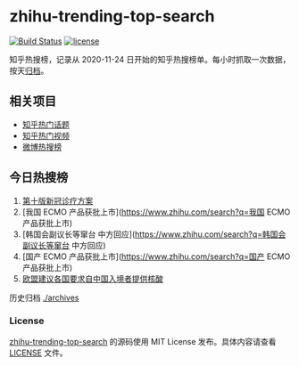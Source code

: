 # zhihu-trending-top-search

[![Build Status](https://github.com/justjavac/zhihu-trending-top-search/workflows/ci/badge.svg?branch=main)](https://github.com/justjavac/zhihu-trending-top-search/actions)
[![license](https://img.shields.io/github/license/justjavac/zhihu-trending-top-search)](https://github.com/justjavac/zhihu-trending-top-search/blob/main/LICENSE)

知乎热搜榜，记录从 2020-11-24
日开始的知乎热搜榜单。每小时抓取一次数据，按天[归档](./archives)。

## 相关项目

- [知乎热门话题](https://github.com/justjavac/zhihu-trending-hot-questions)
- [知乎热门视频](https://github.com/justjavac/zhihu-trending-hot-video)
- [微博热搜榜](https://github.com/justjavac/weibo-trending-hot-search)

## 今日热搜榜

<!-- BEGIN -->
<!-- 最后更新时间 Fri Jan 06 2023 19:06:40 GMT+0800 (China Standard Time) -->

1. [第十版新冠诊疗方案](https://www.zhihu.com/search?q=第十版新冠诊疗方案)
1. [我国 ECMO 产品获批上市](https://www.zhihu.com/search?q=我国 ECMO
   产品获批上市)
1. [韩国会副议长等窜台
   中方回应](https://www.zhihu.com/search?q=韩国会副议长等窜台 中方回应)
1. [国产 ECMO 产品获批上市](https://www.zhihu.com/search?q=国产 ECMO
   产品获批上市)
1. [欧盟建议各国要求自中国入境者提供核酸](https://www.zhihu.com/search?q=欧盟建议各国要求自中国入境者提供核酸)

<!-- END -->

历史归档 [./archives](./archives)

### License

[zhihu-trending-top-search](https://github.com/justjavac/zhihu-trending-top-search)
的源码使用 MIT License 发布。具体内容请查看 [LICENSE](./LICENSE) 文件。
